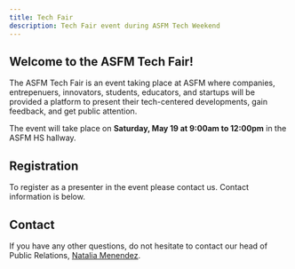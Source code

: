 ```yaml
---
title: Tech Fair
description: Tech Fair event during ASFM Tech Weekend
---
```

## Welcome to the ASFM Tech Fair!
The ASFM Tech Fair is an event taking place at ASFM where companies, entrepenuers, innovators, students, educators, and startups will be provided a platform to present their tech-centered developments, gain feedback, and get public attention.

The event will take place on **Saturday, May 19 at 9:00am to 12:00pm** in the ASFM HS hallway.

## Registration
To register as a presenter in the event please contact us. Contact information is below.

## Contact
If you have any other questions, do not hesitate to contact our head of Public Relations, [Natalia Menendez](mailto:18menendez5970@asfm.mx?subject=Hack_@ASFM).
